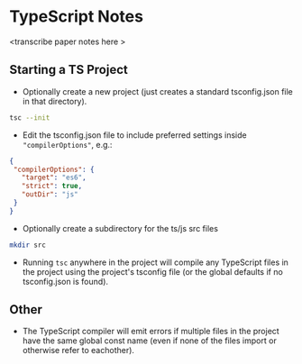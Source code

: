TypeScript Notes
================

\<transcribe paper notes here \>

Starting a TS Project
---------------------

- Optionally create a new project (just creates a standard tsconfig.json file in that directory).

```Bash
tsc --init
```

- Edit the tsconfig.json file to include preferred settings inside `"compilerOptions"`, e.g.:

```JSON
{
 "compilerOptions": {
   "target": "es6",
   "strict": true,
   "outDir": "js"
 }
}
```

- Optionally create a subdirectory for the ts/js src files

```Bash
mkdir src
```

- Running `tsc` anywhere in the project will compile any TypeScript files in the project using the project's tsconfig file 
  (or the global defaults if no tsconfig.json is found).


Other
-----

- The TypeScript compiler will emit errors if multiple files in the project have the same global const name (even if none of 
  the files import or otherwise refer to eachother).
